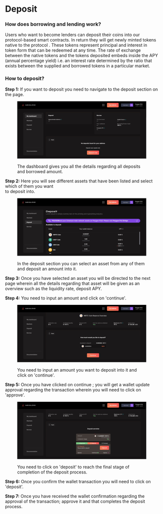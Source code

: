 # Deposit

### How does borrowing and lending work?

Users who want to become lenders can deposit their coins into our protocol-based smart contracts. In return they will get newly minted tokens native to the protocol . These tokens represent principal and interest in token form that can be redeemed at any time. The rate of exchange between the native tokens and the tokens deposited embeds inside the APY (annual percentage yield) i.e. an interest rate determined by the ratio that exists between the supplied and borrowed tokens in a particular market.

### How to deposit?

**Step 1:** If you want to deposit you need to navigate to the deposit section on the page.&#x20;

<figure><img src="../../.gitbook/assets/1 (1).jpg" alt=""><figcaption><p>The dashboard gives you all the details regarding all deposits and borrowed amount. </p></figcaption></figure>



**Step 2:** Here you will see different assets that have been listed and select which of them you want \
to deposit into.&#x20;

<figure><img src="../../.gitbook/assets/2 (1).jpg" alt=""><figcaption><p>In the deposit section you can select an asset from any of them and deposit an amount into it. </p></figcaption></figure>



**Step 3:** Once you have selected an asset you will be directed to the next page wherein all the details regarding that asset will be given as an overview such as the liquidity rate, deposit APY.&#x20;

**Step 4:** You need to input an amount and click on 'continue'.&#x20;

<figure><img src="../../.gitbook/assets/3.jpg" alt=""><figcaption><p>You need to input an amount you want to deposit into it and click on 'continue'. </p></figcaption></figure>



**Step 5:** Once you have clicked on continue ; you will get a wallet update approval regarding the transaction wherein you will need to click on 'approve'.

<figure><img src="../../.gitbook/assets/4.jpg" alt=""><figcaption><p>You need to click on 'deposit' to reach the final stage of completion of the deposit process.</p></figcaption></figure>

**Step 6:** Once you confirm the wallet transaction you will need to click on 'deposit'.

**Step 7:** Once you have received the wallet confirmation regarding the approval of the transaction; approve it and that completes the deposit process.&#x20;
